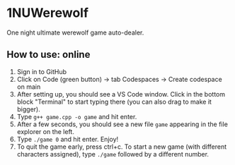 # 1NUWerewolf
One night ultimate werewolf game auto-dealer.

## How to use: online
1. Sign in to GitHub
2. Click on Code (green button) -> tab Codespaces -> Create codespace on main
3. After setting up, you should see a VS Code window. Click in the bottom block "Terminal" to start typing there (you can also drag to make it bigger).
4. Type `g++ game.cpp -o game` and hit enter.
5. After a few seconds, you should see a new file `game` appearing in the file explorer on the left.
6. Type `./game 0` and hit enter. Enjoy!
7. To quit the game early, press ctrl+c. To start a new game (with different characters assigned), type `./game` followed by a different number.
